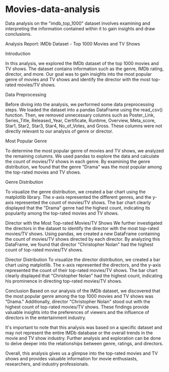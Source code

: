 # Movies-data-analysis
Data analysis on the "imdb_top_1000" dataset involves examining and interpreting the information contained within it to gain insights and draw conclusions.


Analysis Report: IMDb Dataset - Top 1000 Movies and TV Shows

Introduction

In this analysis, we explored the IMDb dataset of the top 1000 movies and TV shows. The dataset contains information such as the genre, IMDb rating, director, and more. Our goal was to gain insights into the most popular genre of movies and TV shows and identify the director with the most top-rated movies/TV shows.

Data Preprocessing

Before diving into the analysis, we performed some data preprocessing steps. We loaded the dataset into a pandas DataFrame using the read_csv() function. Then, we removed unnecessary columns such as Poster_Link, Series_Title, Released_Year, Certificate, Runtime, Overview, Meta_score, Star1, Star2, Star3, Star4, No_of_Votes, and Gross. These columns were not directly relevant to our analysis of genre or director.

Most Popular Genre

To determine the most popular genre of movies and TV shows, we analyzed the remaining columns. We used pandas to explore the data and calculate the count of movies/TV shows in each genre. By examining the genre distribution, we found that the genre "Drama" was the most popular among the top-rated movies and TV shows.

Genre Distribution

To visualize the genre distribution, we created a bar chart using the matplotlib library. The x-axis represented the different genres, and the y-axis represented the count of movies/TV shows. The bar chart clearly displayed that the "Drama" genre had the highest count, indicating its popularity among the top-rated movies and TV shows.

Director with the Most Top-rated Movies/TV Shows
We further investigated the directors in the dataset to identify the director with the most top-rated movies/TV shows. Using pandas, we created a new DataFrame containing the count of movies/TV shows directed by each director. By analyzing this DataFrame, we found that director "Christopher Nolan" had the highest count of top-rated movies/TV shows.


Director Distribution
To visualize the director distribution, we created a bar chart using matplotlib. The x-axis represented the directors, and the y-axis represented the count of their top-rated movies/TV shows. The bar chart clearly displayed that "Christopher Nolan" had the highest count, indicating his prominence in directing top-rated movies/TV shows.


Conclusion
Based on our analysis of the IMDb dataset, we discovered that the most popular genre among the top 1000 movies and TV shows was "Drama." Additionally, director "Christopher Nolan" stood out with the highest count of top-rated movies/TV shows. These findings provide valuable insights into the preferences of viewers and the influence of directors in the entertainment industry.

It's important to note that this analysis was based on a specific dataset and may not represent the entire IMDb database or the overall trends in the movie and TV show industry. Further analysis and exploration can be done to delve deeper into the relationships between genre, ratings, and directors.

Overall, this analysis gives us a glimpse into the top-rated movies and TV shows and provides valuable information for movie enthusiasts, researchers, and industry professionals.
